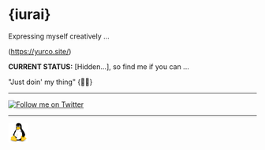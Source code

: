 # {iurai}

Expressing myself creatively ...

(https://yurco.site/)

**CURRENT STATUS:** [Hidden...], so find me if you can ...

"Just doin' my thing" {🕵️‍♂️}

---

[![Follow me on Twitter](https://img.shields.io/badge/Twitter-1DA1F2?style=for-the-badge&logo=twitter&logoColor=white)](https://twitter.com/the_yurco)

---

<img src="https://raw.githubusercontent.com/teamedwardforever/Readme-Generator/71f25dd8b98329b168142a6b782a107b75eab178/svg/Skills/Other/linux-original.svg" alt="Linux" width="40"/>
